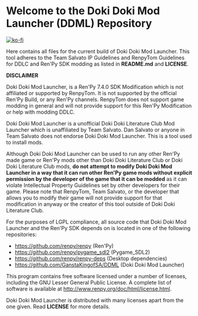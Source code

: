 # Welcome to the Doki Doki Mod Launcher (DDML) Repository

[![ko-fi](https://www.ko-fi.com/img/githubbutton_sm.svg)](https://ko-fi.com/K3K22K8SU)

Here contains all files for the current build of Doki Doki Mod Launcher. This tool adheres to the Team Salvato IP Guidelines and RenpyTom Guidelines for DDLC and Ren'Py SDK modding as listed in **README.md** and **LICENSE**.

**DISCLAIMER**

Doki Doki Mod Launcher, is a Ren'Py 7.4.0 SDK Modification which is not affiliated or supported by RenpyTom. It is not supported by the official Ren'Py Build, or any Ren'Py channels. RenpyTom does not support game modding in general and will not provide support for this Ren'Py Modification or help with modding DDLC.
    
Doki Doki Mod Launcher is a unofficial Doki Doki Literature Club Mod Launcher which is unaffiliated by Team Salvato. Dan Salvato or anyone in Team Salvato does not endorse Doki Doki Mod Launcher. This is a tool used to install mods.

Although Doki Doki Mod Launcher can be used to run any other Ren'Py made game or Ren'Py mods other than Doki Doki Literature Club or Doki Doki Literature Club mods, **do not attempt to modify Doki Doki Mod Launcher in a way that it can run other Ren'Py game mods without explicit permission by the developer of the game that it can be modded** as it can violate Intellectual Property Guidelines set by other developers for their game. Please note that RenpyTom, Team Salvato, or the developer that allows you to modify their game will not provide support for that modification in anyway or the creator of this tool outside of Doki Doki Literature Club.

For the purposes of LGPL compliance, all source code that Doki Doki Mod Launcher and the Ren'Py SDK depends
on is located in one of the following repositories:

* https://github.com/renpy/renpy (Ren'Py)
* https://github.com/renpy/pygame_sdl2 (Pygame_SDL2)
* https://github.com/renpy/renpy-deps (Desktop dependencies)
* https://github.com/GanstaKingofSA/DDML (Doki Doki Mod Launcher)

This program contains free software licensed under a number of licenses, including the GNU Lesser General Public License. A complete list of software is available at http://www.renpy.org/doc/html/license.html.

Doki Doki Mod Launcher is distributed with many licenses apart from the one given. Read **LICENSE** for more details.
